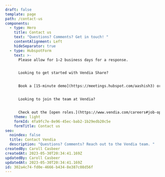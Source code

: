 ```yaml
---
draft: false
template: page
path: /contact-us
components:
  - type: Hero
    title: Contact us
    text: "Questions? Comments? Get in touch! "
    contentAlignment: Left
    hideSeparator: true
  - type: HubspotForm
    text: >-
      Please allow for 1—2 business days for a response. 


      Looking to get started with Vendia Share?


      Book a [15-minute demo](https://meetings.hubspot.com/aashish3) or [contact sales](https://meetings.hubspot.com/aashish3/contact-sales).


      Looking to join the team at Vendia?


      Check out the [open roles.](https://www.vendia.com/careers#job-openings)
    theme: light
    formId: 4fa9fc7e-8e96-45ec-bab2-1b29edb20c5e
    formTitle: Contact us
seo:
  noindex: false
  title: Contact Vendia
  description: "Questions? Comments? Reach out to the Vendia team. "
createdBy: Caroll Casbeer
createdAt: 2023-05-30T20:34:41.169Z
updatedBy: Caroll Casbeer
updatedAt: 2023-05-30T20:34:41.169Z
id: 302a4c74-fd0e-4666-b434-8e387c08d56f
---
```

